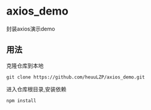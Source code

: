 # axios_demo
封装axios演示demo

## 用法

克隆仓库到本地

```
git clone https://github.com/heuuLZP/axios_demo.git
```

进入仓库根目录,安装依赖
```
npm install
```
